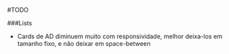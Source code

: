 #TODO

###Lists
- Cards de AD diminuem muito com responsividade, melhor deixa-los em tamanho fixo, e não deixar em space-between